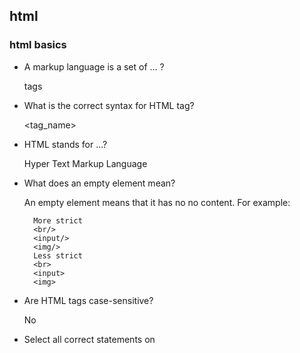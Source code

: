 ## html
### html basics
- A markup language is a set of ... ?       
  
  tags
  
- What is the correct syntax for HTML tag?

  <tag_name>
  
- HTML stands for ...?

  Hyper Text Markup Language
  
- What does an empty element mean?

  An empty element means that it has no no content. For example:
  ```
    More strict
    <br/>
    <input/>
    <img/>
    Less strict
    <br>
    <input>
    <img>
  ```
  
- Are HTML tags case-sensitive?  

  No
  
- Select all correct statements on <title> HTML tag.
  - defines a title in the browser toolbar
  - displays a title for the page in search engine result
  - provides a title for the page when it is added to favorites
  
- What is <!DOCTYPE> used for in HTML?

  The <!DOCTYPE> declaration tells the browser what version of (X)HTML is being used so it will know how to display the page. The declaration may also provide a link to a text file (i.e., the loose DTD) which the browser uses to obtain further information.
  
- What can be specified using <meta> HTML element?

  Metadata is data (information) about data.

  The <meta> tag provides metadata about the HTML document. Metadata will not be displayed on the page, but will be machine parsable.

  Meta elements are typically used to specify _**page description, keywords, author of the document, last modified, and other metadata**_.

  The metadata can be used by browsers (how to display content or reload page), search engines (keywords), or other web services.

  HTML5 introduced a method to let web designers take control over the viewport (the user's visible area of a web page), through the <meta> tag (See "Setting The Viewport" example below).
  
- How can you add comments to your HTML source?

  `<!-- ........ -->`
  
- Is there a difference between `<b>` and `<strong>` tags?
  
  The HTML `<b>` element defines bold text, without any extra importance.
  
  The HTML `<strong>` element defines strong text, with added semantic "strong" importance.
  
- What is the usage of `<noscript>` HTML tag?
  
  The `<noscript>` tag defines an alternate content for users that have disabled scripts in their browser or have a browser that doesn't support script.
  
- Does the browsers display HTML tags on web page?

  The browser does not display the HTML tags, but uses them to determine how to display the document.
  
- What is a HTML tag?

  The `<html>` tag tells the browser that this is an HTML document. It represents the root of an HTML document. It is the container for all other HTML elements (except for the `<!DOCTYPE>` tag).
  
- Select required element for `<head>...</head>` section.

  The <head> element is a container for all the head elements.

  The <head> element can include a title for the document, scripts, styles, meta information, and more.

  The following elements can go inside the <head> element:

  - `<title>` (this element is required in an HTML document)
  - `<style>`
  - `<base>`
  - `<link>`
  - `<meta>`
  - `<script>`
  - `<noscript>`

- `<meta charset="UTF-8">` 

  The charset attribute specifies the character encoding for the HTML document. Syntax:
  ```
  <head>
    <meta charset="UTF-8">
  </head>
  ```
  
### html Syntax and Page Layout
- How will you insert a single line break on a page?

  `<br>` or `<br/>`
  - The <br> (less strict validation in HTML5) tag inserts a single line break.
  - The <br/> (more strict validation in XHTML) tag inserts a single line break.
  
- HTML `<font>` color Attribute  

  ```
  <p><font color="red">This is some text!</font></p>
  <p style="color: red;">Text</p>
  ```

- What does HTML title attribute used for?

  - The title attribute specifies extra information about an element.
  - The information is most often shown as a _**tooltip(pop-up hint) text**_ when the mouse moves over the element.
  
- In the HTML5 standard, the `<html>` tag, the `<body>` tag, and the `<head>` tag can be omitted. The two HTML elements that are required for HTML5 document are `<!doctype>` and `<title>`.
  
- What HTML tag you must use to display anything, with right spacing and line-breaks?

  `<pre>`. The HTML `<pre>` element defines a block of pre-formatted text, with structured spaces and lines.
  
- how to Specify a background color for an HTML document?

  `<body bgcolor="#E6E6FA">`
  
- HTML id attribute naming rules
  - Must contain at least one character
  - Must not contain any space characters
  - In HTML, all values are case-insensitive
  
- html [inline elements](https://developer.mozilla.org/en-US/docs/Web/HTML/Inline_elements) vs. [block-level elements](https://developer.mozilla.org/en-US/docs/Web/HTML/Block-level_elements)  
